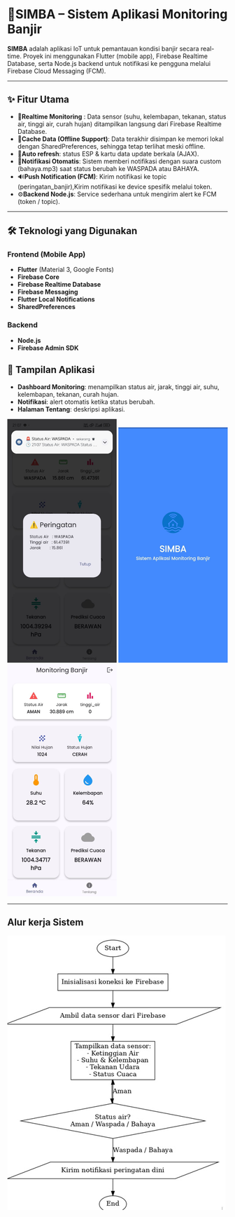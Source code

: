 # 🌊SIMBA – Sistem Aplikasi Monitoring Banjir

**SIMBA** adalah aplikasi IoT untuk pemantauan kondisi banjir secara real-time.
Proyek ini menggunakan Flutter (mobile app), Firebase Realtime Database, serta Node.js backend untuk notifikasi ke pengguna melalui Firebase Cloud Messaging (FCM).

---

## ✨ Fitur Utama

- 📡**Realtime Monitoring** : Data sensor (suhu, kelembapan, tekanan, status air, tinggi air, curah hujan) ditampilkan langsung dari Firebase Realtime Database.
- 💾**Cache Data (Offline Support)**: Data terakhir disimpan ke memori lokal dengan SharedPreferences, sehingga tetap terlihat meski offline.
- 🔄**Auto refresh**: status ESP & kartu data update berkala (AJAX).
- 🔔**Notifikasi Otomatis**: Sistem memberi notifikasi dengan suara custom (bahaya.mp3) saat status berubah ke WASPADA atau BAHAYA.
- 🔊**Push Notification (FCM)**: Kirim notifikasi ke topic (peringatan_banjir),Kirim notifikasi ke device spesifik melalui token.
- ⚙️**Backend Node.js**: Service sederhana untuk mengirim alert ke FCM (token / topic).

---

## 🛠️ Teknologi yang Digunakan

### Frontend (Mobile App)
- **Flutter** (Material 3, Google Fonts)
- **Firebase Core** 
- **Firebase Realtime Database** 
- **Firebase Messaging** 
- **Flutter Local Notifications**
- **SharedPreferences**

### Backend
- **Node.js**
- **Firebase Admin SDK**


## 📸 Tampilan Aplikasi

- **Dashboard Monitoring**: menampilkan status air, jarak, tinggi air, suhu, kelembapan, tekanan, curah hujan.
- **Notifikasi**: alert otomatis ketika status berubah.  
- **Halaman Tentang**: deskripsi aplikasi.
<p align="left">
  <img src="images/pict1.jpg" width="250"/>
  <img src="images/pict2.jpg" width="250"/>
  <img src="images/pict3.jpg" width="250"/>
</p>

---

## Alur kerja Sistem
<p align = "left">
  <img src="images/picc5.jpg""/>
